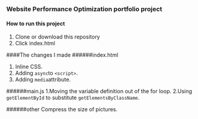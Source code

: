### Website Performance Optimization portfolio project

#### How to run this project
1. Clone or download this repository
2. Click index.html

####The changes I made
######index.html
1. Inline CSS.
2. Adding `async`to `<script>`.
3. Adding `media`attribute.

######main.js
1.Moving the variable definition out of the for loop.
2.Using `getElementById` to substitute `getElementsByClassName`.

######other
Compress the size of pictures.



